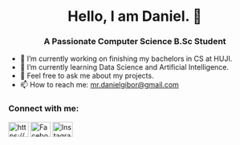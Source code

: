 <h1 align="center">Hello, I am Daniel. 👋</h1>

<h3 align="center">A Passionate Computer Science B.Sc Student</h3>

- 🔭 I’m currently working on finishing my bachelors in CS at HUJI.
- 🌱 I’m currently learning Data Science and Artificial Intelligence.
- 💬 Feel free to ask me about my projects.
- 📫 How to reach me: mr.danielgibor@gmail.com

<h3 align="left">Connect with me:</h3>
<p align="left">
<a href="https://www.linkedin.com/in/danielgibor" target="blank"><img align="center" src="https://raw.githubusercontent.com/rahuldkjain/github-profile-readme-generator/master/src/images/icons/Social/linked-in-alt.svg" alt="https://www.linkedin.com/in/danielgibor" height="30" width="40" /></a>
<a href="https://www.facebook.com/profile.php?id=100005939507093" target="blank"><img align="center" src="https://raw.githubusercontent.com/rahuldkjain/github-profile-readme-generator/master/src/images/icons/Social/facebook.svg" alt="Facebook" height="30" width="40" /></a>
<a href="https://www.instagram.com/da_gibor/" target="blank"><img align="center" src="https://raw.githubusercontent.com/rahuldkjain/github-profile-readme-generator/master/src/images/icons/Social/instagram.svg" alt="Instagram" height="30" width="40" /></a>  
</p>





